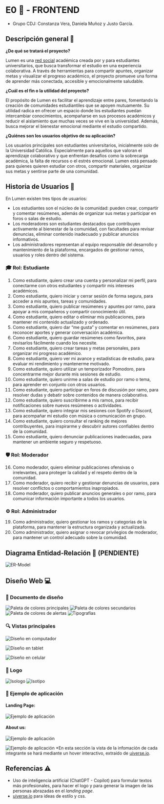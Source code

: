 # E0 💫 - FRONTEND
* Grupo CDJ: Constanza Vera, Daniela Muñoz y Justo García.

## Descripción general 💭

**¿De qué se tratará el proyecto?**

Lumen es una <u>red social</u> académica creada por y para estudiantes universitarios, que busca transformar el estudio en una experiencia colaborativa. A través de herramientas para compartir apuntes, organizar metas y visualizar el progreso académico, el proyecto promueve una forma de aprender más conectada, accesible y emocionalmente saludable.

**¿Cuál es el fin o la utilidad del proyecto?**

El propósito de Lumen es facilitar el aprendizaje entre pares, fomentando la creación de comunidades estudiantiles que se apoyen mutuamente. Su utilidad radica en ofrecer un espacio donde los estudiantes puedan intercambiar conocimientos, acompañarse en sus procesos académicos y reducir el aislamiento que muchas veces se vive en la universidad. Además, busca mejorar el bienestar emocional mediante el estudio compartido.

**¿Quiénes son los usuarios objetivo de su aplicación?**

Los usuarios principales son estudiantes universitarios, inicialmente solo de la Universidad Católica. Especialmente para aquellos que valoran el aprendizaje colaborativo y que enfrentan desafíos como la sobrecarga académica, la falta de recursos o el estrés emocional. Lumen está pensado para quienes quieren estudiar con otros, compartir materiales, organizar sus metas y sentirse parte de una comunidad.

## Historia de Usuarios 👥 

En Lumen existen tres tipos de usuarios:
* Los estudiantes son el núcleo de la comunidad: pueden crear, compartir y comentar resúmenes, además de organizar sus metas y participar en foros o salas de estudio.
* Los moderadores son estudiantes destacados que contribuyen activamente al bienestar de la comunidad, con facultades para revisar denuncias, eliminar contenido inadecuado y publicar anuncios informativos.
* Los administradores representan al equipo responsable del desarrollo y mantenimiento de la plataforma, encargados de gestionar ramos, usuarios y roles dentro del sistema.

### 🎓 Rol: Estudiante

1. Como estudiante, quiero crear una cuenta y personalizar mi perfil, para conectarme con otros estudiantes y compartir mis intereses académicos.
2. Como estudiante, quiero iniciar y cerrar sesión de forma segura, para acceder a mis apuntes, tareas y comunidades.
3. Como estudiante, quiero publicar resúmenes y apuntes por ramo, para apoyar a mis compañeros y compartir conocimiento útil.
4. Como estudiante, quiero editar o eliminar mis publicaciones, para mantener mi contenido actualizado y ordenado.
5. Como estudiante, quiero dar “me gusta” y comentar en resúmenes, para reconocer aportes y generar conversación académica.
6. Como estudiante, quiero guardar resúmenes como favoritos, para revisarlos fácilmente cuando los necesite.
7. Como estudiante, quiero crear tareas y metas personales, para organizar mi progreso académico.
8. Como estudiante, quiero ver mi avance y estadísticas de estudio, para evaluar mi rendimiento y mantenerme motivado.
9. Como estudiante, quiero utilizar un temporizador Pomodoro, para concentrarme mejor durante mis sesiones de estudio.
10. Como estudiante, quiero unirme a salas de estudio por ramo o tema, para aprender en conjunto con otros usuarios.
11. Como estudiante, quiero participar en foros de discusión por ramo, para resolver dudas y debatir sobre contenidos de manera colaborativa.
12. Como estudiante, quiero suscribirme a mis ramos, para recibir notificaciones sobre nuevos resúmenes o actividades.
13. Como estudiante, quiero integrar mis sesiones con Spotify o Discord, para acompañar mi estudio con música o comunicación en grupo.
14. Como estudiante, quiero consultar el ranking de mejores contribuyentes, para inspirarme y descubrir autores confiables dentro de la comunidad.
15. Como estudiante, quiero denunciar publicaciones inadecuadas, para mantener un ambiente seguro y respetuoso.

### 🛡️ Rol: Moderador

16. Como moderador, quiero eliminar publicaciones ofensivas o irrelevantes, para proteger la calidad y el respeto dentro de la comunidad.
17. Como moderador, quiero recibir y gestionar denuncias de usuarios, para resolver conflictos o comportamientos inapropiados.
18. Como moderador, quiero publicar anuncios generales o por ramo, para comunicar información importante a todos los usuarios.

### ⚙️ Rol: Administrador

19. Como administrador, quiero gestionar los ramos y categorías de la plataforma, para mantener la estructura organizada y actualizada.
20. Como administrador, quiero asignar o revocar privilegios de moderador, para mantener un control adecuado sobre la comunidad.

## Diagrama Entidad-Relación 📜 (PENDIENTE)
![ER-Model](assets/ER-Model.png)

## Diseño Web 💻

### 🎨 Documento de diseño
![Paleta de colores principales](assets/Design/PrincipalColors.png)
![Paleta de colores secundarios](assets/Design/SecondaryColors.png)
![Paleta de colores de alertas](assets/Design/AlertColors.png)
![Tipografías](assets/Design/Typography.png)

### 🔍 Vistas principales
![Diseño en computador](assets/Views/Comuptador.png)

![Diseño en tablet](assets/Views/Tablet.png)

![Diseño en celular](assets/Views/Celular.jpg)

### 👀 Logo
![Isologo](assets/Isologo.png)
![Isotipo](assets/Isotipo.png)

### 📱 Ejemplo de aplicación
#### Landing Page:
![Ejemplo de aplicación](assets/Views/VistaLandingPage.png)

#### About us:
![Ejemplo de aplicación](assets/Views/VistaAboutUs1.png)

![Ejemplo de aplicación](assets/Views/VistaAboutUs2.png)
*En esta sección la vista de la infomación de cada integrante se hará mediante un hover interactivo, extraído de [uiverse.io](https://uiverse.io/kamehame-ha/chilly-snake-91).

## Referencias ⚠️
* Uso de inteligencia artificial (ChatGPT - Copilot) para formular textos más profesionales, para hacer el logo y para generar la imagen de las personas abrazadas en el _landing page_.
* [uiverse.io](https://uiverse.io/) para ideas de estilo y css.